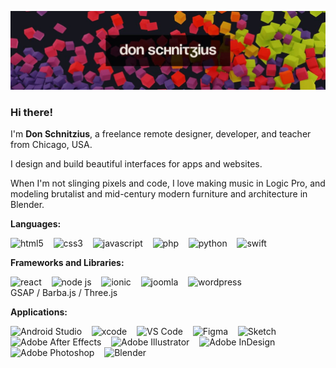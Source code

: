 ![Don Schnitzius Github Header](https://raw.githubusercontent.com/don1138/don1138/master/github-header.jpg)

### Hi there!

I'm **Don Schnitzius**, a freelance remote designer, developer, and teacher from Chicago, USA.

I design and build beautiful interfaces for apps and websites.

When I'm not slinging pixels and code, I love making music in Logic Pro, and modeling brutalist and mid-century modern furniture and architecture in Blender.

**Languages:**

<img src='https://cdn.jsdelivr.net/npm/simple-icons@3.0.1/icons/html5.svg' alt='html5' height='32'>&nbsp;&nbsp;&nbsp;
<img src='https://cdn.jsdelivr.net/npm/simple-icons@3.0.1/icons/css3.svg' alt='css3' height='32'>&nbsp;&nbsp;&nbsp;
<img src='https://cdn.jsdelivr.net/npm/simple-icons@3.0.1/icons/javascript.svg' alt='javascript' height='32'>&nbsp;&nbsp;&nbsp;
<img src='https://cdn.jsdelivr.net/npm/simple-icons@3.0.1/icons/php.svg' alt='php' height='32'>&nbsp;&nbsp;&nbsp;
<img src='https://cdn.jsdelivr.net/npm/simple-icons@3.0.1/icons/python.svg' alt='python' height='32'>&nbsp;&nbsp;&nbsp;
<img src='https://cdn.jsdelivr.net/npm/simple-icons@3.0.1/icons/swift.svg' alt='swift' height='32'>

**Frameworks and Libraries:**

<img src='https://cdn.jsdelivr.net/npm/simple-icons@3.0.1/icons/react.svg' alt='react' height='32'>&nbsp;&nbsp;&nbsp;
<img src='https://cdn.jsdelivr.net/npm/simple-icons@3.0.1/icons/node-dot-js.svg' alt='node js' height='32'>&nbsp;&nbsp;&nbsp;
<img src='https://cdn.jsdelivr.net/npm/simple-icons@3.0.1/icons/ionic.svg' alt='ionic' height='32'>&nbsp;&nbsp;&nbsp;
<img src='https://cdn.jsdelivr.net/npm/simple-icons@3.0.1/icons/joomla.svg' alt='joomla' height='32'>&nbsp;&nbsp;&nbsp;
<img src='https://cdn.jsdelivr.net/npm/simple-icons@3.0.1/icons/wordpress.svg' alt='wordpress' height='32'>  
GSAP / Barba.js / Three.js

**Applications:**

<img src='https://cdn.jsdelivr.net/npm/simple-icons@3.0.1/icons/androidstudio.svg' alt='Android Studio' height='32'>&nbsp;&nbsp;&nbsp;
<img src='https://cdn.jsdelivr.net/npm/simple-icons@3.0.1/icons/xcode.svg' alt='xcode' height='32'>&nbsp;&nbsp;&nbsp;
<img src='https://cdn.jsdelivr.net/npm/simple-icons@3.0.1/icons/visualstudiocode.svg' alt='VS Code' height='32'>&nbsp;&nbsp;&nbsp;
<img src='https://cdn.jsdelivr.net/npm/simple-icons@3.0.1/icons/figma.svg' alt='Figma' height='32'>&nbsp;&nbsp;&nbsp;
<img src='https://cdn.jsdelivr.net/npm/simple-icons@3.0.1/icons/sketch.svg' alt='Sketch' height='32'>&nbsp;&nbsp;&nbsp;
<img src='https://cdn.jsdelivr.net/npm/simple-icons@3.0.1/icons/adobeaftereffects.svg' alt='Adobe After Effects' height='32'>&nbsp;&nbsp;&nbsp;
<img src='https://cdn.jsdelivr.net/npm/simple-icons@3.0.1/icons/adobeillustrator.svg' alt='Adobe Illustrator' height='32'>&nbsp;&nbsp;&nbsp;
<img src='https://cdn.jsdelivr.net/npm/simple-icons@3.0.1/icons/adobeindesign.svg' alt='Adobe InDesign' height='32'>&nbsp;&nbsp;&nbsp;
<img src='https://cdn.jsdelivr.net/npm/simple-icons@3.0.1/icons/adobephotoshop.svg' alt='Adobe Photoshop' height='32'>&nbsp;&nbsp;&nbsp;
<img src='https://cdn.jsdelivr.net/npm/simple-icons@3.0.1/icons/blender.svg' alt='Blender' height='32'>
